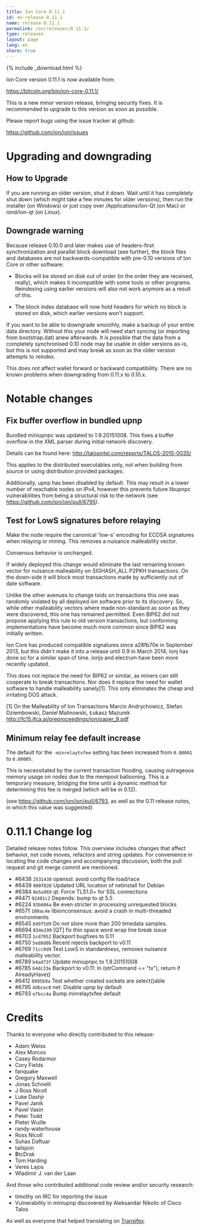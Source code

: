 ```yaml
---
title: Ion Core 0.11.1
id: en-release-0.11.1
name: release-0.11.1
permalink: /en/releases/0.11.1/
type: releases
layout: page
lang: en
share: true
---
```


{% include _download.html %}

Ion Core version 0.11.1 is now available from:

  <https://bitcoin.org/bin/ion-core-0.11.1/>

This is a new minor version release, bringing security fixes. It is recommended
to upgrade to this version as soon as possible.

Please report bugs using the issue tracker at github:

  <https://github.com/ion/ion/issues>

Upgrading and downgrading
=========================

How to Upgrade
--------------

If you are running an older version, shut it down. Wait until it has completely
shut down (which might take a few minutes for older versions), then run the
installer (on Windows) or just copy over /Applications/Ion-Qt (on Mac) or
iond/ion-qt (on Linux).

Downgrade warning
------------------

Because release 0.10.0 and later makes use of headers-first synchronization and
parallel block download (see further), the block files and databases are not
backwards-compatible with pre-0.10 versions of Ion Core or other software:

* Blocks will be stored on disk out of order (in the order they are
received, really), which makes it incompatible with some tools or
other programs. Reindexing using earlier versions will also not work
anymore as a result of this.

* The block index database will now hold headers for which no block is
stored on disk, which earlier versions won't support.

If you want to be able to downgrade smoothly, make a backup of your entire data
directory. Without this your node will need start syncing (or importing from
bootstrap.dat) anew afterwards. It is possible that the data from a completely
synchronised 0.10 node may be usable in older versions as-is, but this is not
supported and may break as soon as the older version attempts to reindex.

This does not affect wallet forward or backward compatibility. There are no
known problems when downgrading from 0.11.x to 0.10.x.

Notable changes
===============

Fix buffer overflow in bundled upnp
------------------------------------

Bundled miniupnpc was updated to 1.9.20151008. This fixes a buffer overflow in
the XML parser during initial network discovery.

Details can be found here: http://talosintel.com/reports/TALOS-2015-0035/

This applies to the distributed executables only, not when building from source or
using distribution provided packages.

Additionally, upnp has been disabled by default. This may result in a lower
number of reachable nodes on IPv4, however this prevents future libupnpc
vulnerabilities from being a structural risk to the network
(see https://github.com/ion/ion/pull/6795).

Test for LowS signatures before relaying
-----------------------------------------

Make the node require the canonical 'low-s' encoding for ECDSA signatures when
relaying or mining.  This removes a nuisance malleability vector.

Consensus behavior is unchanged.

If widely deployed this change would eliminate the last remaining known vector
for nuisance malleability on SIGHASH_ALL P2PKH transactions. On the down-side
it will block most transactions made by sufficiently out of date software.

Unlike the other avenues to change txids on transactions this
one was randomly violated by all deployed ion software prior to
its discovery. So, while other malleability vectors where made
non-standard as soon as they were discovered, this one has remained
permitted. Even BIP62 did not propose applying this rule to
old version transactions, but conforming implementations have become
much more common since BIP62 was initially written.

Ion Core has produced compatible signatures since a28fb70e in
September 2013, but this didn't make it into a release until 0.9
in March 2014; Ionj has done so for a similar span of time.
Ionjs and electrum have been more recently updated.

This does not replace the need for BIP62 or similar, as miners can
still cooperate to break transactions.  Nor does it replace the
need for wallet software to handle malleability sanely[1]. This
only eliminates the cheap and irritating DOS attack.

[1] On the Malleability of Ion Transactions
Marcin Andrychowicz, Stefan Dziembowski, Daniel Malinowski, Łukasz Mazurek
http://fc15.ifca.ai/preproceedings/ion/paper_9.pdf

Minimum relay fee default increase
-----------------------------------

The default for the `-minrelaytxfee` setting has been increased from `0.00001`
to `0.00005`.

This is necessitated by the current transaction flooding, causing
outrageous memory usage on nodes due to the mempool ballooning. This is a
temporary measure, bridging the time until a dynamic method for determining
this fee is merged (which will be in 0.12).

(see https://github.com/ion/ion/pull/6793, as well as the 0.11
release notes, in which this value was suggested)

0.11.1 Change log
=================

Detailed release notes follow. This overview includes changes that affect
behavior, not code moves, refactors and string updates. For convenience in locating
the code changes and accompanying discussion, both the pull request and
git merge commit are mentioned.

- \#6438 `2531438` openssl: avoid config file load/race
- \#6439 `980f820` Updated URL location of netinstall for Debian
- \#6384 `8e5a969` qt: Force TLS1.0+ for SSL connections
- \#6471 `92401c2` Depends: bump to qt 5.5
- \#6224 `93b606a` Be even stricter in processing unrequested blocks
- \#6571 `100ac4e` libionconsensus: avoid a crash in multi-threaded environments
- \#6545 `649f5d9` Do not store more than 200 timedata samples.
- \#6694 `834e299` [QT] fix thin space word wrap line break issue
- \#6703 `1cd7952` Backport bugfixes to 0.11
- \#6750 `5ed8d0b` Recent rejects backport to v0.11
- \#6769 `71cc9d9` Test LowS in standardness, removes nuisance malleability vector.
- \#6789 `b4ad73f` Update miniupnpc to 1.9.20151008
- \#6785 `b4dc33e` Backport to v0.11: In (strCommand == "tx"), return if AlreadyHave()
- \#6412 `0095b9a` Test whether created sockets are select()able
- \#6795 `4dbcec0` net: Disable upnp by default
- \#6793 `e7bcc4a` Bump minrelaytxfee default

Credits
=======

Thanks to everyone who directly contributed to this release:

- Adam Weiss
- Alex Morcos
- Casey Rodarmor
- Cory Fields
- fanquake
- Gregory Maxwell
- Jonas Schnelli
- J Ross Nicoll
- Luke Dashjr
- Pavel Janík
- Pavel Vasin
- Peter Todd
- Pieter Wuille
- randy-waterhouse
- Ross Nicoll
- Suhas Daftuar
- tailsjoin
- ฿tcDrak
- Tom Harding
- Veres Lajos
- Wladimir J. van der Laan

And those who contributed additional code review and/or security research:

- timothy on IRC for reporting the issue
- Vulnerability in miniupnp discovered by Aleksandar Nikolic of Cisco Talos

As well as everyone that helped translating on [Transifex](https://www.transifex.com/projects/p/ion/).
